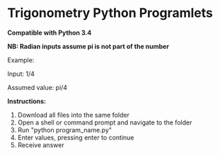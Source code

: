 Trigonometry Python Programlets
===============================

__Compatible with Python 3.4__

__NB: Radian inputs assume pi is not part of the number__

Example:

Input: 1/4

Assumed value: pi/4

__Instructions:__

1. Download all files into the same folder
2. Open a shell or command prompt and navigate to the folder
3. Run "python program_name.py"
4. Enter values, pressing enter to continue
5. Receive answer

